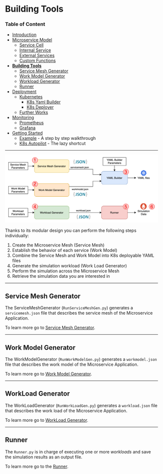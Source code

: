 # Building Tools

### Table of Content
* [Introduction](/README.md)
* [Microservice Model](/Docs/MicroserviceModel.md#Microservice-Model)
  * [Service Cell](/Docs/MicroserviceModel.md#Service-Cell)
  * [Internal Service](/Docs/MicroserviceModel.md#Internal-Service)
  * [External Services](/Docs/MicroserviceModel.md#External-Services)
  * [Custom Functions](/Docs/MicroserviceModel.md#Custom-Functions)
* [**Building Tools**](/Docs/BuildingTools.md#Building-Tools)
  * [Service Mesh Generator](/Docs/BuildingTools.md#Service-Mesh-Generator)
  * [Work Model Generator](/Docs/BuildingTools.md#Work-Model-Generator)
  * [Workload Generator](/Docs/BuildingTools.md#WorkLoad-Generator)
  * [Runner](/Docs/BuildingTools.md#Runner)
* [Deployment](/Docs/Deployment.md#Deployment)
    * [Kubernetes](/Docs/Deployment.md#Kubernetes)
      * [K8s Yaml Builder](/Docs/Deployment.md#K8s-Yaml-Builder)
      * [K8s Deployer](/Docs/Deployment.md#K8s-Deployer)
    * [Further Works](/Docs/Deployment.md#Further-Works)
* [Monitoring](/Monitoring/README.md#Monitoring)
    * [Prometheus](/Monitoring/README.md#Prometheus)
    * [Grafana](/Monitoring/README.md#Grafana)
* [Getting Started](/Docs/GettingStarted.md#Getting-Started)
    * [Example](/Docs/GettingStarted.md#Example) - A step by step walkthrough
    * [K8s Autopilot](/Docs/GettingStarted.md#K8s-Autopilot) - The lazy shortcut
---

![mss-overview](mss-Overview.png)

Thanks to its modular design you can perform the following steps individually:

1. Create the Microservice Mesh (Service Mesh)
2. Establish the behavior of each service (Work Model)
3. Combine the Service Mesh and Work Model into K8s deployable YAML files
4. Generate the simulation workload (Work Load Generator)
5. Perform the simulation across the Microservice Mesh
6. Retrieve the simulation data you are interested in

---
## Service Mesh Generator

The ServiceMeshGenerator (`RunServiceMeshGen.py`) generates a `servicemesh.json` file that describes the service mesh of the Microservice Application.

To learn more go to [Service Mesh Generator](/ServiceMeshGenerator/README.md#Service-Mesh-Generator).

---
## Work Model Generator

The WorkModelGenerator (`RunWorkModelGen.py`) generates a `workmodel.json` file that describes the work model of the Microservice Application.

To learn more go to [Work Model Generator](/WorkModelGenerator/README.md#Work-Model-Generator).

---
## WorkLoad Generator
The WorkLoadGenerator (`RunWorkLoadGen.py`) generates a `workload.json` file that describes the work load of the Microservice Application.

To learn more go to [WorkLoad Generator](/WorkLoadGenerator/README.md#WorkLoad-Generator).

---
## Runner
The `Runner.py` is in charge of executing one or more *workloads* and save the simulation results as an output file. 

To learn more go to the [Runner](/Runner/README.md#Runner).
